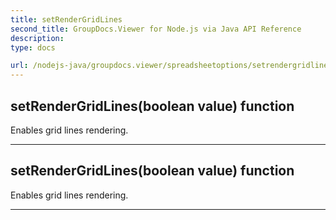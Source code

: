 ```yaml
---
title: setRenderGridLines
second_title: GroupDocs.Viewer for Node.js via Java API Reference
description: 
type: docs

url: /nodejs-java/groupdocs.viewer/spreadsheetoptions/setrendergridlines/
---
```


## setRenderGridLines(boolean value)  function

 Enables grid lines rendering.
 


---


## setRenderGridLines(boolean value)  function

 Enables grid lines rendering.
 


---


